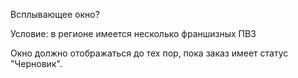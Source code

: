 Всплывающее окно?


Условие: в регионе имеется несколько франшизных ПВЗ


Окно должно отображаться до тех пор, пока заказ имеет статус "Черновик".




